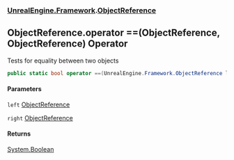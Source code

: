 ### [UnrealEngine.Framework](UnrealEngine_Framework.md 'UnrealEngine.Framework').[ObjectReference](ObjectReference.md 'UnrealEngine.Framework.ObjectReference')
## ObjectReference.operator ==(ObjectReference, ObjectReference) Operator
Tests for equality between two objects  
```csharp
public static bool operator ==(UnrealEngine.Framework.ObjectReference left, UnrealEngine.Framework.ObjectReference right);
```
#### Parameters
<a name='UnrealEngine_Framework_ObjectReference_op_Equality(UnrealEngine_Framework_ObjectReference_UnrealEngine_Framework_ObjectReference)_left'></a>
`left` [ObjectReference](ObjectReference.md 'UnrealEngine.Framework.ObjectReference')  
  
<a name='UnrealEngine_Framework_ObjectReference_op_Equality(UnrealEngine_Framework_ObjectReference_UnrealEngine_Framework_ObjectReference)_right'></a>
`right` [ObjectReference](ObjectReference.md 'UnrealEngine.Framework.ObjectReference')  
  
#### Returns
[System.Boolean](https://docs.microsoft.com/en-us/dotnet/api/System.Boolean 'System.Boolean')  

